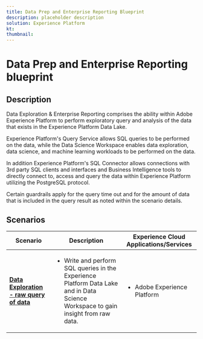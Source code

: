 ```yaml
---
title: Data Prep and Enterprise Reporting Blueprint
description: placeholder description
solution: Experience Platform
kt: 
thumbnail: 
---
```


# Data Prep and Enterprise Reporting blueprint

## Description

Data Exploration & Enterprise Reporting comprises the ability within Adobe Experience Platform to perform exploratory query and analysis of the data that exists in the Experience Platform Data Lake.

Experience Platform's Query Service allows SQL queries to be performed on the data, while the Data Science Workspace enables data exploration, data science, and machine learning workloads to be performed on the data. 

In addition Experience Platform's SQL Connector allows connections with 3rd party SQL clients and interfaces and Business Intelligence tools to directly connect to, access and query the data within Experience Platform utilizing the PostgreSQL protocol.

Certain guardrails apply for the query time out and for the amount of data that is included in the query result as noted within the scenario details.

## Scenarios

| Scenario | Description |  Experience Cloud Applications/Services | 
|---|---|---|
| **[Data Exploration - raw query of data](data-explore.md)**  | <ul><li>Write and perform SQL queries in the Experience Platform Data Lake and in Data Science Workspace to gain insight from raw data.</li></ul> | <ul><li>Adobe Experience Platform</li></ul>| 

